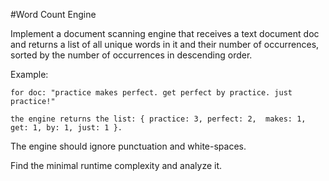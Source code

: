 #Word Count Engine

Implement a document scanning engine that receives a text document doc and returns a list of all unique words in it and their number of occurrences, sorted by the number of occurrences in descending order.

Example:

    for doc: "practice makes perfect. get perfect by practice. just practice!"

    the engine returns the list: { practice: 3, perfect: 2,  makes: 1, get: 1, by: 1, just: 1 }.
The engine should ignore punctuation and white-spaces.

Find the minimal runtime complexity and analyze it.
